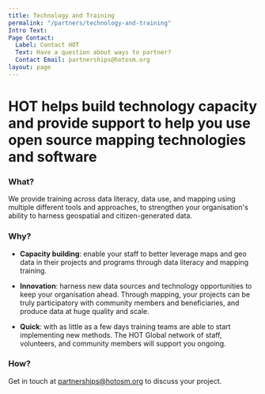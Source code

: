 ```yaml
---
title: Technology and Training
permalink: "/partners/technology-and-training"
Intro Text: 
Page Contact:
  Label: Contact HOT
  Text: Have a question about ways to partner?
  Contact Email: partnerships@hotosm.org
layout: page
---
```


# HOT helps build technology capacity and provide support to help you use open source mapping technologies and software

### What?

We provide training across data literacy, data use, and mapping using multiple different tools and approaches, to strengthen your organisation's ability to harness geospatial and citizen-generated data.

### Why?

* **Capacity building**: enable your staff to better leverage maps and geo data in their projects and programs through data literacy and mapping training.

* **Innovation**: harness new data sources and technology opportunities to keep your organisation ahead. Through mapping, your projects can be truly participatory with community members and beneficiaries, and produce data at huge quality and scale.

* **Quick**: with as little as a few days training teams are able to start implementing new methods. The HOT Global network of staff, volunteers, and community members will support you ongoing.

### How?

Get in touch at [partnerships@hotosm.org](mailto:partnerships@hotosm.org) to discuss your project.